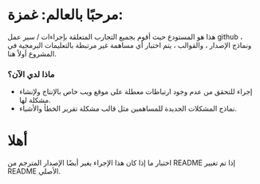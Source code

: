 # مرحبًا بالعالم: غمزة:

هذا هو المستودع حيث أقوم بجميع التجارب المتعلقة بإجراءات / سير عمل github ، ونماذج الإصدار ، والقوالب ، يتم اختبار أي مساهمة غير مرتبطة بالتعليمات البرمجية في المشروع أولاً هنا.

### ماذا لدي الآن؟

-   إجراء للتحقق من عدم وجود ارتباطات معطلة على موقع ويب خاص بالإنتاج ولإنشاء مشكلة لها.
-   نماذج المشكلات الجديدة للمساهمين مثل قالب مشكلة تقرير الخطأ والأشياء.

# أهلا

اختبار ما إذا كان هذا الإجراء يغير أيضًا الإصدار المترجم من README إذا تم تغيير README الأصلي.
